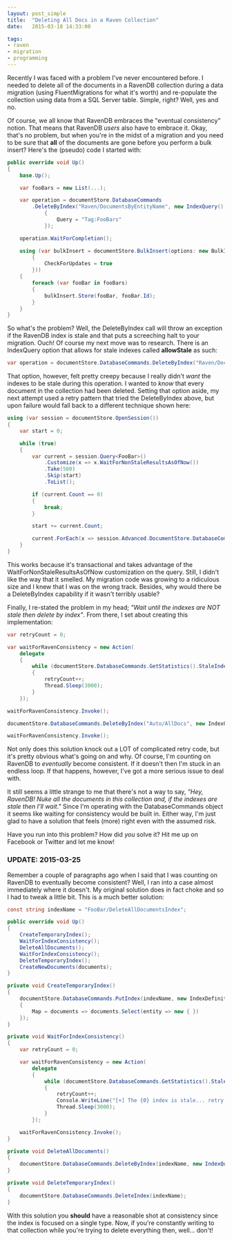 ```yaml
---
layout: post_simple
title:  "Deleting All Docs in a Raven Collection"
date:   2015-03-18 14:33:00

tags:
- raven
- migration
- programming
---
```


Recently I was faced with a problem I've never encountered before. I needed to delete all of the documents in a RavenDB collection during a data migration (using FluentMigrations for what it's worth) and re-populate the collection using data from a SQL Server table. Simple, right? Well, yes and no.

Of course, we all know that RavenDB embraces the "eventual consistency" notion. That means that RavenDB *users* also have to embrace it. Okay, that's no problem, but when you're in the midst of a migration and you need to be sure that **all** of the documents are gone before you perform a bulk insert? Here's the (pseudo) code I started with:

```csharp
public override void Up()
{
    base.Up();

    var fooBars = new List(...);

    var operation = documentStore.DatabaseCommands
        .DeleteByIndex("Raven/DocumentsByEntityName", new IndexQuery()
            {
                Query = "Tag:FooBars"
            });

    operation.WaitForCompletion();

    using (var bulkInsert = documentStore.BulkInsert(options: new BulkInsertOptions
        {
            CheckForUpdates = true
        }))
    {
        foreach (var fooBar in fooBars)
        {
            bulkInsert.Store(fooBar, fooBar.Id);
        }
    }
}
```

So what's the problem? Well, the DeleteByIndex call will throw an exception if the RavenDB index is stale and
that puts a screeching halt to your migration. Ouch! Of course my next move was to research. There is an IndexQuery option that allows for stale indexes called **allowStale** as such:

```csharp
var operation = documentStore.DatabaseCommands.DeleteByIndex("Raven/DocumentsByEntityName", new IndexQuery() { Query = "Tag:FooBars" }, allowStale: false);
```

That option, however, felt pretty creepy because I really didn't *want* the indexes to be stale during this operation. I wanted to *know* that every document in the collection had been deleted. Setting that option aside, my next attempt used a retry pattern that tried the DeleteByIndex above, but upon failure would fall back to a different technique shown here:

```csharp
using (var session = documentStore.OpenSession())
{
    var start = 0;

    while (true)
    {
        var current = session.Query<FooBar>()
            .Customize(x => x.WaitForNonStaleResultsAsOfNow())
            .Take(500)
            .Skip(start)
            .ToList();

        if (current.Count == 0)
        {
            break;
        }

        start += current.Count;

        current.ForEach(x => session.Advanced.DocumentStore.DatabaseCommands.Delete(x.Id, null));
    }
}
```

This works because it's transactional and takes advantage of the WaitForNonStaleResultsAsOfNow customization on the query. Still, I didn't like the way that it smelled. My migration code was growing to a ridiculous size and I knew that I was on the wrong track. Besides, why would there be a DeleteByIndex capability if it wasn't terribly usable?

Finally, I re-stated the problem in my head; _"Wait until the indexes are NOT stale then delete by index"_. From there, I set about creating this implementation:

```csharp
var retryCount = 0;

var waitForRavenConsistency = new Action(
    delegate
    {
        while (documentStore.DatabaseCommands.GetStatistics().StaleIndexes.Length != 0)
        {
            retryCount++;
            Thread.Sleep(3000);
        }
    });

waitForRavenConsistency.Invoke();

documentStore.DatabaseCommands.DeleteByIndex("Auto/AllDocs", new IndexQuery { Query = "Tag:FooBars" });

waitForRavenConsistency.Invoke();
```

Not only does this solution knock out a LOT of complicated retry code, but it's pretty obvious what's going on and why. Of course, I'm counting on RavenDB to *eventually* become consistent. If it doesn't then I'm stuck in an endless loop. If that happens, however, I've got a more serious issue to deal with.

It still seems a little strange to me that there's not a way to say, _"Hey, RavenDB! Nuke all the documents in this collection and, if the indexes are stale then I'll wait."_ Since I'm operating with the DatabaseCommands object it seems like waiting for consistency would be built in. Either way, I'm just glad to have a solution that feels (more) right even with the assumed risk.

Have you run into this problem? How did *you* solve it? Hit me up on Facebook or Twitter and let me know!

### UPDATE: 2015-03-25

Remember a couple of paragraphs ago when I said that I was counting on RavenDB to eventually become consistent? Well, I ran into a case almost immediately where it doesn't. My original solution does in fact choke and so I had to tweak a little bit. This is a much better solution:

```csharp
const string indexName = "FooBar/DeleteAllDocumentsIndex";

public override void Up()
{
    CreateTemporaryIndex();
    WaitForIndexConsistency();
    DeleteAllDocuments();
    WaitForIndexConsistency();
    DeleteTemporaryIndex();
    CreateNewDocuments(documents);
}

private void CreateTemporaryIndex()
{
    documentStore.DatabaseCommands.PutIndex(indexName, new IndexDefinitionBuilder<FooBar>
    {
        Map = documents => documents.Select(entity => new { })
    });
}

private void WaitForIndexConsistency()
{
    var retryCount = 0;

    var waitForRavenConsistency = new Action(
        delegate
        {
            while (documentStore.DatabaseCommands.GetStatistics().StaleIndexes.Contains(indexName))
            {
                retryCount++;
                Console.WriteLine("[+] The {0} index is stale... retry {1} in 3 seconds", indexName, retryCount);
                Thread.Sleep(3000);
            }
        });

    waitForRavenConsistency.Invoke();
}

private void DeleteAllDocuments()
{
    documentStore.DatabaseCommands.DeleteByIndex(indexName, new IndexQuery());
}

private void DeleteTemporaryIndex()
{
    documentStore.DatabaseCommands.DeleteIndex(indexName);
}
```

With this solution you **should** have a reasonable shot at consistency since the index is focused on a single type. Now, if you're constantly writing to that collection while you're trying to delete everything then, well... don't!
